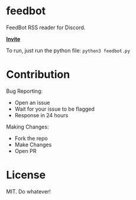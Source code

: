 # feedbot
FeedBot RSS reader for Discord.

**[Invite](https://discord.com/api/oauth2/authorize?client_id=841305516994330624&permissions=8&scope=bot)**

To run, just run the python file:
`python3 feedbot.py`

# Contribution

Bug Reporting:
- Open an issue
- Wait for your issue to be flagged
- Response in 24 hours


Making Changes:
- Fork the repo
- Make Changes
- Open PR

# License
MIT. Do whatever!
